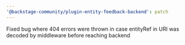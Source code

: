 ```yaml
---
'@backstage-community/plugin-entity-feedback-backend': patch
---
```


Fixed bug where 404 errors were thrown in case entityRef in URI was decoded by middleware before reaching backend
